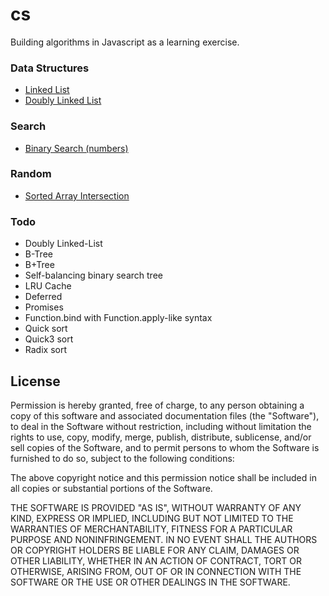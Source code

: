 # cs

Building algorithms in Javascript as a learning exercise.

### Data Structures

- [Linked List](/data-structures/linked-list.js)
- [Doubly Linked List](/data-structures/doubly-linked-list.js)

### Search

- [Binary Search (numbers)](/search/binary.js)

### Random

- [Sorted Array Intersection](/array-intersection/sorted.js)

### Todo

- Doubly Linked-List
- B-Tree
- B+Tree
- Self-balancing binary search tree
- LRU Cache
- Deferred
- Promises
- Function.bind with Function.apply-like syntax
- Quick sort
- Quick3 sort
- Radix sort

## License

Permission is hereby granted, free of charge, to any person obtaining a copy of this software and associated documentation files (the "Software"), to deal in the Software without restriction, including without limitation the rights to use, copy, modify, merge, publish, distribute, sublicense, and/or sell copies of the Software, and to permit persons to whom the Software is furnished to do so, subject to the following conditions:

The above copyright notice and this permission notice shall be included in all copies or substantial portions of the Software.

THE SOFTWARE IS PROVIDED "AS IS", WITHOUT WARRANTY OF ANY KIND, EXPRESS OR IMPLIED, INCLUDING BUT NOT LIMITED TO THE WARRANTIES OF MERCHANTABILITY, FITNESS FOR A PARTICULAR PURPOSE AND NONINFRINGEMENT. IN NO EVENT SHALL THE AUTHORS OR COPYRIGHT HOLDERS BE LIABLE FOR ANY CLAIM, DAMAGES OR OTHER LIABILITY, WHETHER IN AN ACTION OF CONTRACT, TORT OR OTHERWISE, ARISING FROM, OUT OF OR IN CONNECTION WITH THE SOFTWARE OR THE USE OR OTHER DEALINGS IN THE SOFTWARE.